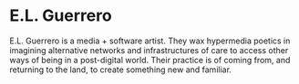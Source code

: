 # E.L. Guerrero

E.L. Guerrero is a media + software artist. They wax hypermedia poetics in imagining alternative networks and infrastructures of care to access other ways of being in a post-digital world. Their practice is of coming from, and returning to the land, to create something new and familiar.
